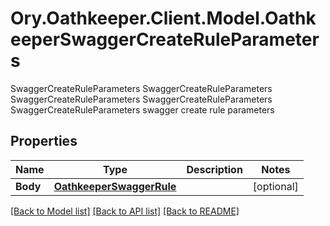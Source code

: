 # Ory.Oathkeeper.Client.Model.OathkeeperSwaggerCreateRuleParameters
SwaggerCreateRuleParameters SwaggerCreateRuleParameters SwaggerCreateRuleParameters SwaggerCreateRuleParameters SwaggerCreateRuleParameters swagger create rule parameters
## Properties

Name | Type | Description | Notes
------------ | ------------- | ------------- | -------------
**Body** | [**OathkeeperSwaggerRule**](OathkeeperSwaggerRule.md) |  | [optional] 

[[Back to Model list]](../README.md#documentation-for-models) [[Back to API list]](../README.md#documentation-for-api-endpoints) [[Back to README]](../README.md)

